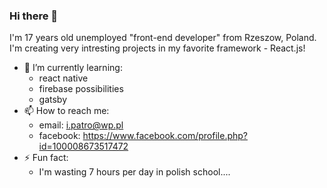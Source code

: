 ### Hi there 👋

I'm 17 years old unemployed "front-end developer" from Rzeszow, Poland. I'm creating very intresting projects in my favorite framework - React.js!

- 🌱 I’m currently learning:
  - react native 
  - firebase possibilities 
  - gatsby
- 📫 How to reach me: 
  - email: i.patro@wp.pl
  - facebook: https://www.facebook.com/profile.php?id=100008673517472
- ⚡ Fun fact: 
  - I'm wasting 7 hours per day in polish school....

